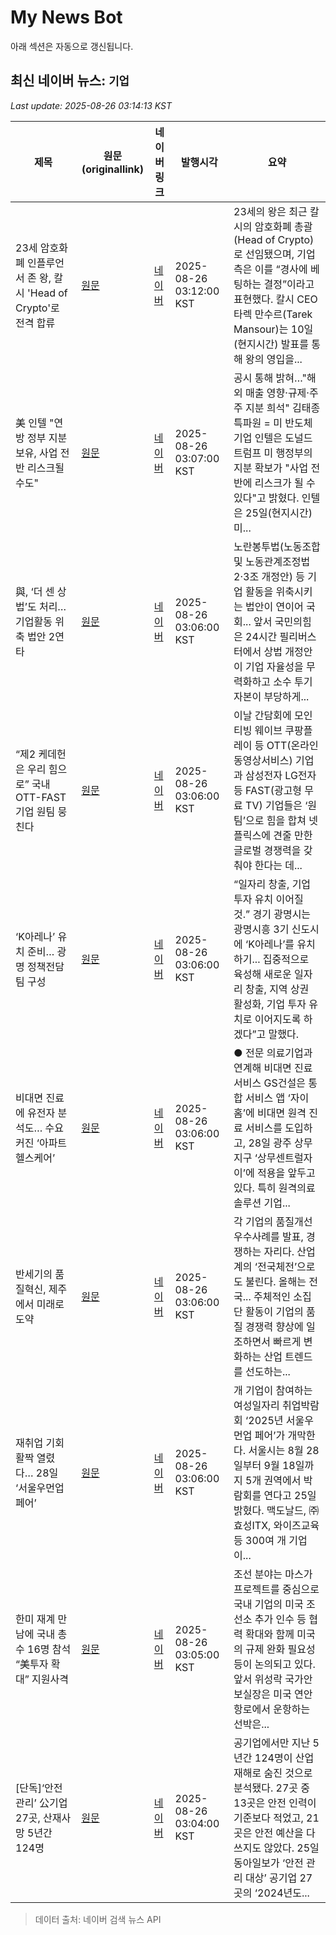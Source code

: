# My News Bot

아래 섹션은 자동으로 갱신됩니다.

<!-- NEWS:START -->
## 최신 네이버 뉴스: `기업`
_Last update: 2025-08-26 03:14:13 KST_

| 제목 | 원문(originallink) | 네이버 링크 | 발행시각 | 요약 |
|---|---|---|---|---|
| 23세 암호화폐 인플루언서 존 왕, 칼시 'Head of Crypto'로 전격 합류 | [원문](https://www.tokenpost.kr/news/cryptocurrency/279946) | [네이버](https://www.tokenpost.kr/news/cryptocurrency/279946) | 2025-08-26 03:12:00 KST | 23세의 왕은 최근 칼시의 암호화폐 총괄(Head of Crypto)로 선임됐으며, 기업 측은 이를 “경사에 베팅하는 결정”이라고 표현했다. 칼시 CEO 타렉 만수르(Tarek Mansour)는 10일(현지시간) 발표를 통해 왕의 영입을... |
| 美 인텔 "연방 정부 지분 보유, 사업 전반 리스크될 수도" | [원문](https://www.yna.co.kr/view/AKR20250826007200091?input=1195m) | [네이버](https://n.news.naver.com/mnews/article/001/0015585799?sid=104) | 2025-08-26 03:07:00 KST | 공시 통해 밝혀…"해외 매출 영향·규제·주주 지분 희석" 김태종 특파원 = 미 반도체 기업 인텔은 도널드 트럼프 미 행정부의 지분 확보가 "사업 전반에 리스크가 될 수 있다"고 밝혔다. 인텔은 25일(현지시간) 미... |
| 與, ‘더 센 상법’도 처리… 기업활동 위축 법안 2연타 | [원문](https://www.donga.com/news/Economy/article/all/20250826/132253951/2) | [네이버](https://n.news.naver.com/mnews/article/020/0003656533?sid=101) | 2025-08-26 03:06:00 KST | 노란봉투법(노동조합 및 노동관계조정법 2·3조 개정안) 등 기업 활동을 위축시키는 법안이 연이어 국회... 앞서 국민의힘은 24시간 필리버스터에서 상법 개정안이 기업 자율성을 무력화하고 소수 투기자본이 부당하게... |
| “제2 케데헌은 우리 힘으로” 국내 OTT-FAST 기업 원팀 뭉친다 | [원문](https://www.donga.com/news/Economy/article/all/20250825/132251233/2) | [네이버](https://n.news.naver.com/mnews/article/020/0003656528?sid=101) | 2025-08-26 03:06:00 KST | 이날 간담회에 모인 티빙 웨이브 쿠팡플레이 등 OTT(온라인동영상서비스) 기업과 삼성전자 LG전자 등 FAST(광고형 무료 TV) 기업들은 ‘원팀’으로 힘을 합쳐 넷플릭스에 견줄 만한 글로벌 경쟁력을 갖춰야 한다는 데... |
| ‘K아레나’ 유치 준비… 광명 정책전담팀 구성 | [원문](https://www.donga.com/news/Society/article/all/20250825/132252207/2) | [네이버](https://n.news.naver.com/mnews/article/020/0003656523?sid=102) | 2025-08-26 03:06:00 KST | “일자리 창출, 기업 투자 유치 이어질 것.” 경기 광명시는 광명시흥 3기 신도시에 ‘K아레나’를 유치하기... 집중적으로 육성해 새로운 일자리 창출, 지역 상권 활성화, 기업 투자 유치로 이어지도록 하겠다”고 말했다. |
| 비대면 진료에 유전자 분석도… 수요 커진 ‘아파트 헬스케어’ | [원문](https://www.donga.com/news/Economy/article/all/20250825/132251219/2) | [네이버](https://n.news.naver.com/mnews/article/020/0003656534?sid=101) | 2025-08-26 03:06:00 KST | ● 전문 의료기업과 연계해 비대면 진료 서비스 GS건설은 통합 서비스 앱 ‘자이홈’에 비대면 원격 진료 서비스를 도입하고, 28일 광주 상무지구 ‘상무센트럴자이’에 적용을 앞두고 있다. 특히 원격의료 솔루션 기업... |
| 반세기의 품질혁신, 제주에서 미래로 도약 | [원문](https://www.donga.com/news/Economy/article/all/20250825/132250886/2) | [네이버](https://n.news.naver.com/mnews/article/020/0003656530?sid=101) | 2025-08-26 03:06:00 KST | 각 기업의 품질개선 우수사례를 발표, 경쟁하는 자리다. 산업계의 ‘전국체전’으로도 불린다. 올해는 전국... 주체적인 소집단 활동이 기업의 품질 경쟁력 향상에 일조하면서 빠르게 변화하는 산업 트렌드를 선도하는... |
| 재취업 기회 활짝 열렸다… 28일 ‘서울우먼업 페어’ | [원문](https://www.donga.com/news/Society/article/all/20250825/132252205/2) | [네이버](https://n.news.naver.com/mnews/article/020/0003656524?sid=102) | 2025-08-26 03:06:00 KST | 개 기업이 참여하는 여성일자리 취업박람회 ‘2025년 서울우먼업 페어’가 개막한다. 서울시는 8월 28일부터 9월 18일까지 5개 권역에서 박람회를 연다고 25일 밝혔다. 맥도날드, ㈜효성ITX, 와이즈교육 등 300여 개 기업이... |
| 한미 재계 만남에 국내 총수 16명 참석 “美투자 확대” 지원사격 | [원문](https://www.donga.com/news/Economy/article/all/20250826/132253323/2) | [네이버](https://n.news.naver.com/mnews/article/020/0003656498?sid=101) | 2025-08-26 03:05:00 KST | 조선 분야는 마스가 프로젝트를 중심으로 국내 기업의 미국 조선소 추가 인수 등 협력 확대와 함께 미국의 규제 완화 필요성 등이 논의되고 있다. 앞서 위성락 국가안보실장은 미국 연안 항로에서 운항하는 선박은... |
| [단독]‘안전관리’ 公기업 27곳, 산재사망 5년간 124명 | [원문](https://www.donga.com/news/Society/article/all/20250826/132253953/2) | [네이버](https://n.news.naver.com/mnews/article/020/0003656486?sid=102) | 2025-08-26 03:04:00 KST | 공기업에서만 지난 5년간 124명이 산업재해로 숨진 것으로 분석됐다. 27곳 중 13곳은 안전 인력이 기준보다 적었고, 21곳은 안전 예산을 다 쓰지도 않았다. 25일 동아일보가 ‘안전 관리 대상’ 공기업 27곳의 ‘2024년도... |

> 데이터 출처: 네이버 검색 뉴스 API
<!-- NEWS:END -->
